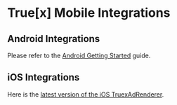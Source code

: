 True[x] Mobile Integrations
===========================

## Android Integrations

Please refer to the [Android Getting Started][android] guide.

## iOS Integrations

Here is the [latest version of the iOS TruexAdRenderer][ios].

[android]: https://github.com/socialvibe/truex-mobile-integrations/wiki/Android-Getting-Started
[ios]: https://github.com/socialvibe/truex-mobile-integrations/releases/download/v3.0.1/TruexAdRenderer-iOS-v3.0.1.zip
